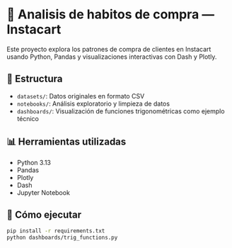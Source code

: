 # 🛒 Analisis de habitos de compra — Instacart

Este proyecto explora los patrones de compra de clientes en Instacart usando Python, Pandas y visualizaciones interactivas con Dash y Plotly.

## 📁 Estructura
- `datasets/`: Datos originales en formato CSV
- `notebooks/`: Análisis exploratorio y limpieza de datos
- `dashboards/`: Visualización de funciones trigonométricas como ejemplo técnico

## 📊 Herramientas utilizadas
- Python 3.13
- Pandas
- Plotly
- Dash
- Jupyter Notebook

## 🚀 Cómo ejecutar
```bash
pip install -r requirements.txt
python dashboards/trig_functions.py
